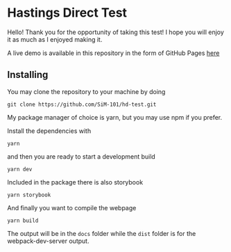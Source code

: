 # Hastings Direct Test

Hello! Thank you for the opportunity of taking this test! I hope you will enjoy it as much as I enjoyed making it.

A live demo is available in this repository in the form of GitHub Pages [here](https://sim-101.github.io/hd-test/)

## Installing

You may clone the repository to your machine by doing

```shell
git clone https://github.com/SiM-101/hd-test.git
```

My package manager of choice is yarn, but you may use npm if you prefer.

Install the dependencies with

```shell
yarn
```

and then you are ready to start a development build

```shell
yarn dev
```

Included in the package there is also storybook

```shell
yarn storybook
```

And finally you want to compile the webpage

```shell
yarn build
```

The output will be in the `docs` folder while the `dist` folder is for the webpack-dev-server output.

